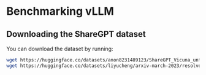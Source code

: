 # Benchmarking vLLM

## Downloading the ShareGPT dataset

You can download the dataset by running:
```bash
wget https://huggingface.co/datasets/anon8231489123/ShareGPT_Vicuna_unfiltered/resolve/main/ShareGPT_V3_unfiltered_cleaned_split.json
wget https://huggingface.co/datasets/liyucheng/arxiv-march-2023/resolve/main/data/train-00000-of-00001-b334c773bce22cb2.parquet
```
